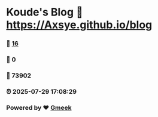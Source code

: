 # Koude's Blog :link: https://Axsye.github.io/blog 
### :page_facing_up: [16](https://Axsye.github.io/blog/tag.html) 
### :speech_balloon: 0 
### :hibiscus: 73902 
### :alarm_clock: 2025-07-29 17:08:29 
### Powered by :heart: [Gmeek](https://github.com/Meekdai/Gmeek)
